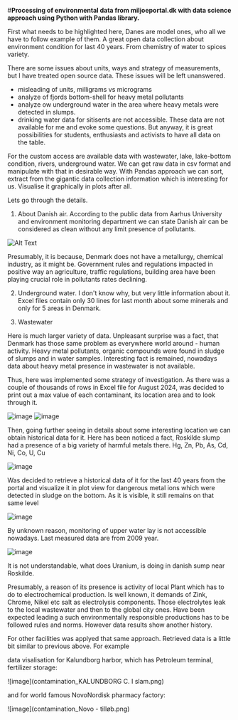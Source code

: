 #**Processing of environmental data from miljoeportal.dk with data science approach using Python with Pandas library.**

First what needs to be highlighted here, Danes are model ones, who all we have to follow example of them. A great 
open data collection about environment condition for last 40 years. From chemistry of water to spices variety. 

There are some issues about units, ways and strategy of measurements, but I have treated open source data. These issues
will be left unanswered.
- misleading of units, milligrams vs micrograms
- analyze of  fjords bottom-shell for heavy metal pollutants
- analyze ow underground water in the area where heavy metals were detected in slumps. 
- drinking water data for sitisents are not accessible. 
These data are not available for me and evoke some questions.
But anyway, it is great possibilities for students, enthusiasts and activists to have all data on the table. 

For the custom access are available data with wastewater, lake, lake-bottom condition, rivers, underground water.
We can get raw data in csv format and manipulate with that in desirable way. 
With Pandas approach we can sort, extract from the gigantic data collection information which is interesting for us.
Visualise it graphically in plots after all.

Lets go through the details.

1. About Danish air. 
According to the public data from Aarhus University and environment monitoring department we can state
Danish air can be considered as clean without any limit presence of pollutants.

 ![Alt Text](contamination_air.png)

Presumably, it is because, Denmark does not have a metallurgy, chemical industry, as it might be. 
Government rules and regulations impacted in positive way an agriculture, traffic regulations, building area have been 
playing crucial role in pollutants rates declining.

2. Underground water. 
I don't know why, but very little information about it. Excel files contain only 30 lines for last month about some minerals 
and only for 5 areas in Denmark.

3. Wastewater

Here is much larger variety of data. Unpleasant surprise was a fact, that Denmark has those same problem as everywhere world 
around - human activity. 
Heavy metal pollutants, organic compounds were found in sludge of slumps and in water samples. Interesting fact is remained,
nowadays data about heavy metal presence in wastewater is not available.

Thus, here was implemented some strategy of investigation. As there was a couple of thousands of rows in Excel file for 
August 2024, was decided to print out a max value of each contaminant, its location area and to look through it. 

![image](Roskilde_sump_station(2).png)
![image](Roskilde_sump_station(1).png)

Then, going further seeing in details about some interesting location we can obtain historical data for it.
Here has been noticed a fact, Roskilde slump had a presence of a big variety of harmful metals there. 
Hg, Zn, Pb, As, Cd, Ni, Co, U, Cu

![image](https://github.com/tech-science-club/datascience_emvironmental_research/blob/e3c237547aedebb8086a2ac8f70367957fee13d4/contamination_Bjergmarken%20I%20slam.png)

Was decided to retrieve a historical data of it for the last 40 years from the portal and visualize it in plot view for 
dangerous metal ions which were detected in sludge on the bottom. As it is visible, it still remains on that same level  

![image](Contaminants_Roskilde_from_1990_to_nowadays_sludge.png)

By unknown reason, monitoring of upper water lay is not accessible nowadays. Last measured data are from 2009 year.

![image](Contaminants_Roskild_from_1990_to_nowadays_wastewater.png)

It is not understandable, what does Uranium, is doing in danish sump near Roskilde.
 
Presumably, a reason of its presence is activity of local Plant which has to do to electrochemical production. 
Is well known, it demands of Zink, Chrome, Nikel etc salt as electrolysis components. Those electrolytes leak to the local
wastewater and then to the global city ones. 
Have been expected leading a such environmentally responsible productions has to be followed rules and norms. 
However data results show another history.

For other facilities was applyed that same approach.
Retrieved data is a little bit similar to previous above. For example

data visalisation for Kalundborg harbor, which has Petroleum terminal, fertilizer storage:

![image](contamination_KALUNDBORG C. I slam.png)

and for world famous NovoNordisk pharmacy factory:

![image](contamination_Novo - tilløb.png)





